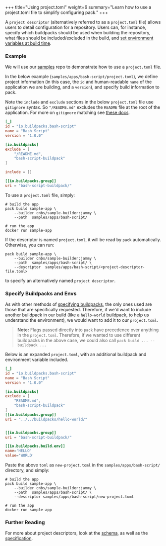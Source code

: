 +++
title="Using project.toml"
weight=6
summary="Learn how to use a project.toml file to simplify configuring pack."
+++

A `project descriptor` (alternatively referred to as a `project.toml` file) allows users to detail configuration for a
repository. Users can, for instance, specify which buildpacks should be used when building the repository, what files
should be included/excluded in the build, and [set environment variables at build time][descriptor-envs].

### Example
We will use our [samples][samples] repo to demonstrate how to use a `project.toml` file.

In the below example (`samples/apps/bash-script/project.toml`), we define project information (in this case, the `id`
and human-readable `name` of the application we are building, and a `version`), and specify build information to pack.


Note the `include` and `exclude` sections in the below `project.toml` file use `gitignore` syntax. So `"/README.md"` excludes the `README`
file at the root of the application. For more on `gitignore` matching see [these docs](https://linuxize.com/post/gitignore-ignoring-files-in-git/#literal-file-names).

```toml
[_]
id = "io.buildpacks.bash-script"
name = "Bash Script"
version = "1.0.0"

[io.buildpacks]
exclude = [
    "/README.md",
    "bash-script-buildpack"
]

include = []

[[io.buildpacks.group]]
uri = "bash-script-buildpack/"
```

To use a `project.toml` file, simply:
```shell script
# build the app
pack build sample-app \
    --builder cnbs/sample-builder:jammy \
    --path  samples/apps/bash-script/

# run the app
docker run sample-app
```

If the descriptor is named `project.toml`, it will be read by `pack` automatically. Otherwise, you can run:
```shell script
pack build sample-app \
    --builder cnbs/sample-builder:jammy \
    --path  samples/apps/bash-script/ \
    --descriptor  samples/apps/bash-script/<project-descriptor-file.toml>
```
to specify an alternatively named `project descriptor`.

### Specify Buildpacks and Envs
As with other methods of [specifying buildpacks][specify-buildpacks], the only ones used are those that are specifically
requested. Therefore, if we'd want to include another buildpack in our build (like a `hello-world` buildpack, to help us
understand the environment), we would want to add it to our `project.toml`.

> **Note:** Flags passed directly into `pack` have precedence over anything in the `project.toml`. Therefore, if we wanted
> to use different buildpacks in the above case, we could also call `pack build ... --buildpack ...`

Below is an expanded `project.toml`, with an additional buildpack and environment variable included.

```toml
[_]
id = "io.buildpacks.bash-script"
name = "Bash Script"
version = "1.0.0"

[io.buildpacks]
exclude = [
    "README.md",
    "bash-script-buildpack"
]
[[io.buildpacks.group]]
uri = "../../buildpacks/hello-world/"


[[io.buildpacks.group]]
uri = "bash-script-buildpack/"

[[io.buildpacks.build.env]]
name='HELLO'
value='WORLD'
```

Paste the above `toml` as `new-project.toml` in the `samples/apps/bash-script/` directory, and simply:
```shell script
# build the app
pack build sample-app \
    --builder cnbs/sample-builder:jammy \
    --path  samples/apps/bash-script/ \
    --descriptor samples/apps/bash-script/new-project.toml

# run the app
docker run sample-app
```

### Further Reading
For more about project descriptors, look at the [schema][descriptor-schema], as well as the [specification][spec].

[specify-buildpacks]: /docs/app-developer-guide/specify-buildpacks/
[descriptor-envs]: /docs/app-developer-guide/environment-variables/#using-project-descriptor
[descriptor-schema]: /docs/reference/project-descriptor/
[samples]: https://github.com/buildpacks/samples
[spec]: https://github.com/buildpacks/spec/blob/main/extensions/project-descriptor.md
